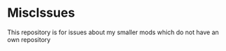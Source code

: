 # MiscIssues
This repository is for issues about my smaller mods which do not have an own repository
